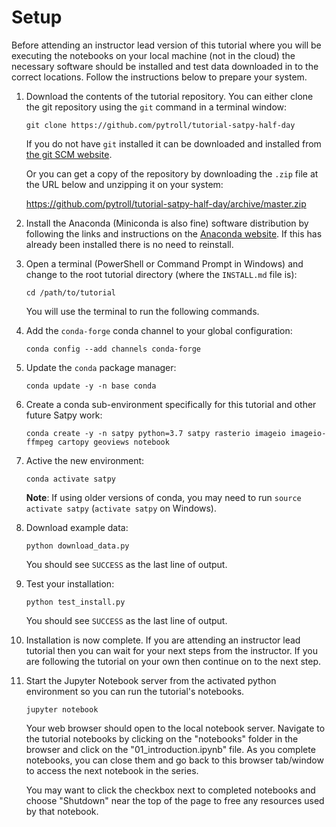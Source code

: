 # Setup

Before attending an instructor lead version of this tutorial where you will be
executing the notebooks on your local machine (not in the cloud) the necessary
software should be installed and test data downloaded in to the correct
locations. Follow the instructions below to prepare your system.

1. Download the contents of the tutorial repository. You can either clone
   the git repository using the `git` command in a terminal window:
   
   ```shell
   git clone https://github.com/pytroll/tutorial-satpy-half-day
   ```
   
   If you do not have `git` installed it can be downloaded and installed from
   [the git SCM website](https://github.com/pytroll/tutorial-satpy-half-day).
   
   Or you can get a copy of the repository by downloading the
   `.zip` file at the URL below and unzipping it on your system:
   
   https://github.com/pytroll/tutorial-satpy-half-day/archive/master.zip

2. Install the Anaconda (Miniconda is also fine) software distribution by
   following the links and instructions on the
   [Anaconda website](https://www.anaconda.com/distribution/). If this has
   already been installed there is no need to reinstall.

3. Open a terminal (PowerShell or Command Prompt in Windows) and change to
   the root tutorial directory (where the `INSTALL.md` file is):
   
   ```shell
   cd /path/to/tutorial
   ```
    
   You will use the terminal to run the following commands.

4. Add the ``conda-forge`` conda channel to your global configuration:

   ```shell
   conda config --add channels conda-forge
   ```

5. Update the ``conda`` package manager:

   ```shell
   conda update -y -n base conda
   ```

6. Create a conda sub-environment specifically for this tutorial and other
   future Satpy work:

   ```shell
   conda create -y -n satpy python=3.7 satpy rasterio imageio imageio-ffmpeg cartopy geoviews notebook
   ```

7. Active the new environment:

   ```shell
   conda activate satpy
   ```

   **Note**: If using older versions of conda, you may need to run
   ``source activate satpy`` (``activate satpy`` on Windows).

8. Download example data:

   ```shell
   python download_data.py
   ```

   You should see `SUCCESS` as the last line of output.


9. Test your installation:

   ```shell
   python test_install.py
   ```

   You should see `SUCCESS` as the last line of output.
   
10. Installation is now complete. If you are attending an instructor lead
    tutorial then you can wait for your next steps from the instructor. If
    you are following the tutorial on your own then continue on to the next
    step.
   
11. Start the Jupyter Notebook server from the activated python environment
    so you can run the tutorial's notebooks.

    ```shell
    jupyter notebook
    ```
    
    Your web browser should open to the local notebook server. Navigate
    to the tutorial notebooks by clicking on the "notebooks" folder in the
    browser and click on the "01_introduction.ipynb" file. As you complete
    notebooks, you can close them and go back to this browser tab/window to
    access the next notebook in the series.
    
    You may want to click the checkbox next to completed notebooks and choose
    "Shutdown" near the top of the page to free any resources used by that
    notebook.
